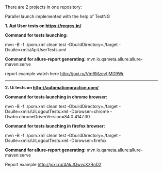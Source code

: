 There are 2 projects in one repository:

Parallel launch implemented with the help of TestNG


**1. Api User tests on https://reqres.in/** 


**Command for tests launching:**

mvn -B -f ./pom.xml clean test -DbuildDirectory=./target -Dsuite=xmls/ApiUserTests.xml


**Command for allure-report generating:**
mvn io.qameta.allure:allure-maven:serve



report example watch here http://joxi.ru/Vm6MzevtjMD9Wr

-------------------------------------------------------------------------
**2. Ui tests on http://automationpractice.com/**


**Command for tests launching in chrome browser:** 

mvn -B -f ./pom.xml clean test -DbuildDirectory=./target -Dsuite=xmls/UiLogoutTests.xml -Dbrowser=chrome  -Dwdm.chromeDriverVersion=84.0.4147.30


**Command for tests launching in firefox browser:** 

mvn -B -f ./pom.xml clean test -DbuildDirectory=./target -Dsuite=xmls/UiLogoutTests.xml -Dbrowser=firefox



**Command for allure-report generating:**
mvn io.qameta.allure:allure-maven:serve



Report example http://joxi.ru/4AkJQwvcXzRnD2